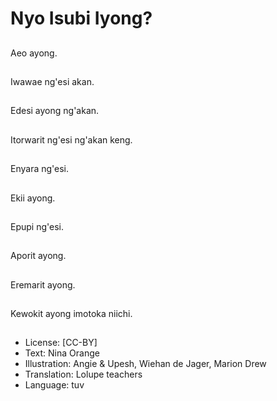 # Nyo Isubi Iyong?

##
Aeo ayong.

##
Iwawae ng'esi akan.

##
Edesi ayong ng'akan.

##
Itorwarit ng'esi ng'akan keng.

##
Enyara ng'esi.

##
Ekii ayong.

##
Epupi ng'esi.

##
Aporit ayong.

##
Eremarit ayong.

##
Kewokit ayong imotoka niichi.

##
* License: [CC-BY]
* Text: Nina Orange
* Illustration: Angie & Upesh, Wiehan de Jager, Marion Drew
* Translation: Lolupe teachers
* Language: tuv
